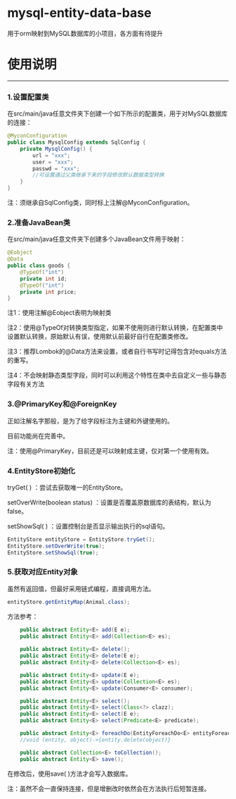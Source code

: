 # mysql-entity-data-base
用于orm映射到MySQL数据库的小项目，各方面有待提升
# 使用说明

------



### 1.设置配置类

在src/main/java任意文件夹下创建一个如下所示的配置类，用于对MySQL数据库的连接：

```java
@MyconConfiguration
public class MysqlConfig extends SqlConfig {
    private MysqlConfig() {
        url = "xxx";
        user = "xxx";
        passwd = "xxx";
        //可设置通过父类继承下来的字段修改默认数据类型转换
    }
}
```

注：须继承自SqlConfig类，同时标上注解@MyconConfiguration。

### 2.准备JavaBean类

在src/main/java任意文件夹下创建多个JavaBean文件用于映射：

```java
@Eobject
@Data
public class goods {
    @TypeOf("int")
    private int id;
    @TypeOf("int")
    private int price;
}
```

注1：使用注解@Eobject表明为映射类

注2：使用@TypeOf对转换类型指定，如果不使用则进行默认转换，在配置类中设置默认转换，原始默认有误，使用默认前最好自行在配置类修改。

注3：推荐Lombok的@Data方法来设置，或者自行书写时记得包含对equals方法的重写。

注4：不会映射静态类型字段，同时可以利用这个特性在类中去自定义一些与静态字段有关方法

### 3.@PrimaryKey和@ForeignKey

正如注解名字那般，是为了给字段标注为主键和外键使用的。

目前功能尚在完善中。

注：使用@PrimaryKey，目前还是可以映射成主键，仅对第一个使用有效。

### 4.EntityStore初始化

tryGet(	)	：尝试去获取唯一的EntityStore。

setOverWrite(boolean	status)	：设置是否覆盖原数据库的表结构，默认为false。

setShowSql(	)	：设置控制台是否显示输出执行的sql语句。

```java
EntityStore entityStore = EntityStore.tryGet();
EntityStore.setOverWrite(true);
EntityStore.setShowSql(true);
```

### 5.获取对应Entity对象

虽然有返回值，但最好采用链式编程，直接调用方法。

```java
entityStore.getEntityMap(Animal.class);
```

方法参考：

```java
	public abstract Entity<E> add(E e);
	public abstract Entity<E> add(Collection<E> es);
	
	public abstract Entity<E> delete();
    public abstract Entity<E> delete(E e);
    public abstract Entity<E> delete(Collection<E> es);

    public abstract Entity<E> update(E e);
    public abstract Entity<E> update(Collection<E> es);
    public abstract Entity<E> update(Consumer<E> consumer);

    public abstract Entity<E> select();
    public abstract Entity<E> select(Class<?> clazz);
    public abstract Entity<E> select(E e);
    public abstract Entity<E> select(Predicate<E> predicate);

    public abstract Entity<E> foreachDo(EntityForeachDo<E> entityForeachDo);
	//void (entity, object)->{entity.delete(object)}

    public abstract Collection<E> toCollection();
    public abstract Entity<E> save();
```

在修改后，使用save(	)方法才会写入数据库。

注：虽然不会一直保持连接，但是增删改时依然会在方法执行后短暂连接。
